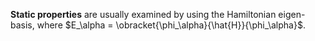 **Static properties** are usually examined by using the Hamiltonian eigen-basis, where $E_\alpha = \obracket{\phi_\alpha}{\hat{H}}{\phi_\alpha}$.